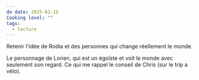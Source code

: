```yaml
---
do date: 2025-01-15
Cooking level: ""
tags:
  - lecture
---
```


Retenir l'idée de Rodia et des personnes qui change réellement le monde. 


Le personnage de Lorien, qui est un égoïste et voit le monde avec seulement son regard. Ce qui me rappel le conseil de Chris (sur le trip a vélo).